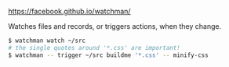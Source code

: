 https://facebook.github.io/watchman/

Watches files and records, or triggers actions, when they change.

```bash
$ watchman watch ~/src
# the single quotes around '*.css' are important!
$ watchman -- trigger ~/src buildme '*.css' -- minify-css
```

